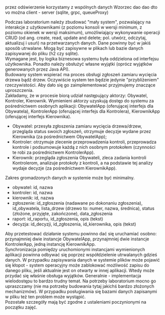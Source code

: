 przez odświerzenie
korzystamy z wspólnych danych
Wzorzec dao
dao dto vo
można client - server
(sqlite, grpc, queueProxy)



Podczas laboratorium należy zbudować "mały system", pozwalający na interakcje z użytkownikami (z poziomu konsoli w wersji minimum, z poziomu okienek w wersji maksimum), umożliwiający wykonywanie operacji CRUD (od ang. create, read, update and delete; pol. utwórz, odczytaj, aktualizuj i usuń) na przetwarzanych danych. Dane powinny być w jakiś sposób utrwalane. Mogą być zapisywne w plikach lub bazie danych zapisywanej do pliku (h2 czy sqlite).  
Wymagane jest, by logika biznesowa systemu była oddzielona od interfejsu użytkownika. Ponadto należy obsłużyć własne wyjątki (oprócz wyjątków generowanych przez Java API).  
Budowany system wspierać ma proces obsługi zgłoszeń zamiaru wycięcia drzewa bądź drzew. Oczywiście system ten będzie jedynie "przybliżeniem" rzeczywistości. Aby dało się go zaimplementować przyjmujemy znaczące uproszczenia.  
Zakładamy, że w procesie biorą udział następujący aktorzy: Obywatel, Kontroler, Kierownik. Wymienieni aktorzy uzyskują dostęp do systemu za pośrednictwem osobnych aplikacji: ObywatelApp (oferującej interfejs dla Obywatela), KontrolerApp (oferującej interfejs dla Kontrolera), KierownikApp (oferującej interfejs Kierownika).

- Obywatel: przesyła zgłoszenia zamiaru wycięcia drzewa/drzew, przegląda status swoich zgłoszeń, otrzymuje decyzje wydane przez Kierownika (za pośrednictwem ObywatelApp);
- Kontroler: otrzymuje zlecenie przeprowadzenia kontroli, przeprowadza kontrole i podsumowuje każdą z nich osobnym protokołem (czynności te robi za pośrednictwem KontrolerApp).
- Kierownik: przegląda zgłoszenia Obywateli, zleca zadania kontroli Kontrolerom, analizuje protokoły z kontroli, a na podstawie tej analizy wydaje decyzje (za pośrednictwem KierownikApp).

Zakres gromadzonych danych w systemie może być minimalny.

- obywatel: id, nazwa
- kontroler: id, nazwa
- kierownik: id, nazwa
- zgłoszenie: id_zgłoszenia (nadawane po dokonaniu zgłoszenia), id_obywatela, lista_drzew (drzewo to: numer, nazwa, średnica), status (złożone, przyjęte, zakończone), data_zgłoszenia
- raport: id_raportu, id_zgłoszenia, opis (tekst)
- decyzja: id_decyzji, id_zgłoszenia, id_kierownika, opis (tekst)

Aby przetestować działanie systemu powinno dać się uruchamiać osobno: przynajmniej dwie instancje ObywatelApp, przynajmniej dwie instancje KontrolerApp, jedną instancję KierownikApp.  
Synchronizacja pomiędzy uruchomionymi instancjami wymienionych aplikacji powinna odbywać się poprzez współdzielenie utrwalanych gdzieś danych. W przypadku zapisywania danych w systemie plików może pojawić się kłopot - system operacyjny może zablokować możliwość zapisu do danego pliku, jeśli aktualnie jest on otwarty w innej aplikacji. Wtedy może przydać się właśnie obsługa wyjątków. Generalnie - implementacja wielodostępu to bardzo trudny temat. Na potrzeby laboratorium mocno go upraszczamy (nie ma potrzeby budowania tytaj jakichś bardzo złożonych mechanizmów). W przypadku posługiwania się bazami danych zapisanymi w pliku też ten problem może wystąpić.  
Pozostałe szczegóły mają być zgodne z ustaleniami poczynionymi na początku zajęć.